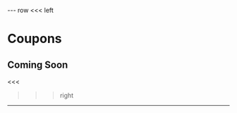 --- row
<<< left
# Coupons
## Coming Soon
<<<

>>> right
<!-- include(../api-ref-snippet.md) -->
>>>
---

<!-- include(../support.md) -->
